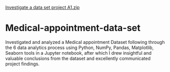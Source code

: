 [Investigate a data set project A1.zip](https://github.com/Sharzzdevise/Medical-appointment-data-set/files/8952257/Investigate.a.data.set.project.A1.zip)
# Medical-appointment-data-set
Investigated and analyzed a Medical appointment Dataset following through the 6 data analytics process using Python, NumPy, Pandas, Matplotlib, Seaborn tools in a Jupyter notebook, after which I drew insightful and valuable conclusions from the dataset and excellently communicated project findings.
